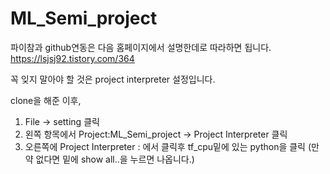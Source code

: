# ML_Semi_project


파이참과 github연동은 다음 홈페이지에서 설명한데로 따라하면 됩니다.
https://lsjsj92.tistory.com/364

꼭 잊지 말아야 할 것은 project interpreter 설정입니다. 

clone을 해준 이후, 
1. File -> setting 클릭
2. 왼쪽 항목에서 Project:ML_Semi_project -> Project Interpreter 클릭
3. 오른쪽에 Project Interpreter : 에서 클릭후 tf_cpu밑에 있는 python을 클릭
(만약 없다면 밑에 show all..을 누르면 나옵니다.)
